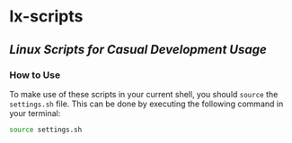 # lx-scripts
## *Linux Scripts for Casual Development Usage*

### How to Use
To make use of these scripts in your current shell, you should `source` the `settings.sh` file. This can be done by executing the following command in your terminal:

```bash
source settings.sh
